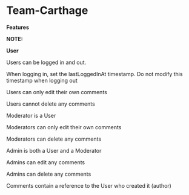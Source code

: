 # Team-Carthage

**Features**

**NOTE:**

**User**

Users can be logged in and out.

When logging in, set the lastLoggedInAt timestamp. Do not modify this timestamp when logging out

Users can only edit their own comments

Users cannot delete any comments

Moderator is a User

Moderators can only edit their own comments

Moderators can delete any comments

Admin is both a User and a Moderator


Admins can edit any comments

Admins can delete any comments

Comments contain a reference to the User who created it (author)
